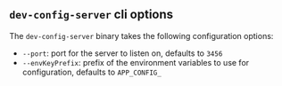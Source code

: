 ## `dev-config-server` cli options

The `dev-config-server` binary takes the following configuration options:

* `--port`: port for the server to listen on, defaults to `3456`
* `--envKeyPrefix`: prefix of the environment variables to use for configuration,
  defaults to `APP_CONFIG_`
